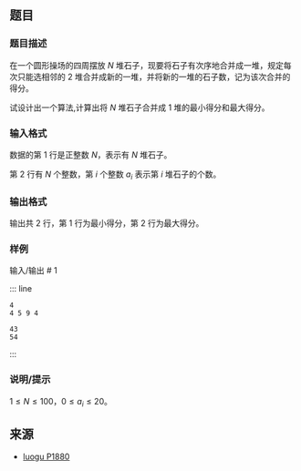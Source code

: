## 题目




### 题目描述

在一个圆形操场的四周摆放 $N$ 堆石子，现要将石子有次序地合并成一堆，规定每次只能选相邻的 $2$ 堆合并成新的一堆，并将新的一堆的石子数，记为该次合并的得分。

试设计出一个算法,计算出将 $N$ 堆石子合并成 $1$ 堆的最小得分和最大得分。




### 输入格式
数据的第 $1$ 行是正整数 $N$，表示有 $N$ 堆石子。

第 $2$ 行有 $N$ 个整数，第 $i$ 个整数 $a_i$ 表示第 $i$ 堆石子的个数。




### 输出格式

输出共 $2$ 行，第 $1$ 行为最小得分，第 $2$ 行为最大得分。




### 样例


输入/输出 # 1

::: line
```
4
4 5 9 4
```

```
43
54
```
:::





### 说明/提示
$1\leq N\leq 100$，$0\leq a_i\leq 20$。


## 来源

- [luogu P1880](https://www.luogu.com.cn/problem/P1880)
